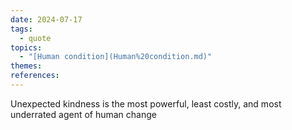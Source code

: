 ```yaml
---  
date: 2024-07-17  
tags:  
  - quote  
topics:  
  - "[Human condition](Human%20condition.md)"  
themes:   
references:   
---  
```

Unexpected kindness is the most powerful, least costly, and most underrated agent of human change 